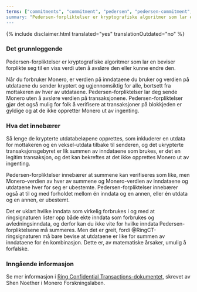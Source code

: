 ```yaml
---
terms: ["commitments", "commitment", "pedersen", "pedersen-commitment", "pedersen-commitments", forpliktelse", "forpliktelser", "pedersen-forpliktelse", "pedersen-forpliktelser"]
summary: "Pedersen-forpliktelser er kryptografiske algoritmer som lar en beviser forplikte seg til en viss verdi uten å avsløre den eller kunne endre den"
---
```


{% include disclaimer.html translated="yes" translationOutdated="no" %}
### Det grunnleggende

Pedersen-forpliktelser er kryptografiske algoritmer som lar en beviser forplikte seg til en viss verdi uten å avsløre den eller kunne endre den.

Når du forbruker Monero, er verdien på inndataene du bruker og verdien på utdataene du sender kryptert og ugjennomsiktig for alle, bortsett fra mottakeren av hver av utdataene. Pedersen-forpliktelser lar deg sende Monero uten å avsløre verdien på transaksjonene. Pedersen-forpliktelser gjør det også mulig for folk å verifisere at transaksjoner på blokkjeden er gyldige og at de ikke oppretter Monero ut av ingenting.

### Hva det innebærer

Så lenge de krypterte utdatabeløpene opprettes, som inkluderer en utdata for mottakeren og en veksel-utdata tilbake til senderen, og det ukrypterte transaksjonsgebyret er lik summen av inndataene som brukes, er det en legitim transaksjon, og det kan bekreftes at det ikke opprettes Monero ut av ingenting.

Pedersen-forpliktelser innebærer at summene kan verifiseres som like, men Monero-verdien av hver av summene og Monero-verdien av inndataene og utdataene hver for seg er ubestemte. Pedersen-forpliktelser innebærer også at til og med forholdet mellom én inndata og en annen, eller én utdata og en annen, er ubestemt.

Det er uklart hvilke inndata som virkelig forbrukes i og med at ringsignaturen lister opp både ekte inndata som forbrukes og avledningsinndata, og derfor kan du ikke vite for hvilke inndata Pedersen-forpliktelsene må summeres. Men det er greit, fordi @RingCT-ringsignaturen må bare bevise at utdataene er like for summen av inndataene for én kombinasjon. Dette er, av matematiske årsaker, umulig å forfalske.

### Inngående informasjon

Se mer informasjon i [Ring Confidential Transactions-dokumentet](https://eprint.iacr.org/2015/1098.pdf), skrevet av Shen Noether i Monero Forskningslaben.
